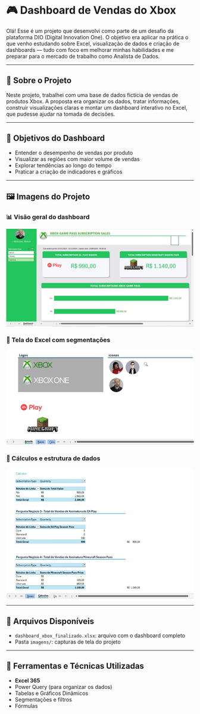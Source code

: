 # 🎮 Dashboard de Vendas do Xbox

Olá! Esse é um projeto que desenvolvi como parte de um desafio da plataforma DIO (Digital Innovation One). O objetivo era aplicar na prática o que venho estudando sobre Excel, visualização de dados e criação de dashboards — tudo com foco em melhorar minhas habilidades e me preparar para o mercado de trabalho como Analista de Dados.

---

## 📝 Sobre o Projeto

Neste projeto, trabalhei com uma base de dados fictícia de vendas de produtos Xbox. A proposta era organizar os dados, tratar informações, construir visualizações claras e montar um dashboard interativo no Excel, que pudesse ajudar na tomada de decisões.

---

## 🎯 Objetivos do Dashboard

- Entender o desempenho de vendas por produto
- Visualizar as regiões com maior volume de vendas
- Explorar tendências ao longo do tempo
- Praticar a criação de indicadores e gráficos

---

## 🖼️ Imagens do Projeto

### 📊 Visão geral do dashboard
![Dashboard](imagens/dashboard_preview.JPG)

### 📌 Tela do Excel com segmentações
![Tela Excel](imagens/tela_excel.JPG)

### 🧮 Cálculos e estrutura de dados
![Cálculos](imagens/analise_calculos.JPG)

---

## 📁 Arquivos Disponíveis

- `dashboard_xbox_finalizado.xlsx`: arquivo com o dashboard completo
- Pasta `imagens/`: capturas de tela do projeto

---

## 🧰 Ferramentas e Técnicas Utilizadas

- **Excel 365**
- Power Query (para organizar os dados)
- Tabelas e Gráficos Dinâmicos
- Segmentações e filtros
- Fórmulas

